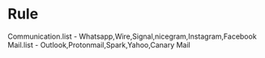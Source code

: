 # Rule
Communication.list - Whatsapp,Wire,Signal,nicegram,Instagram,Facebook
Mail.list - Outlook,Protonmail,Spark,Yahoo,Canary Mail
